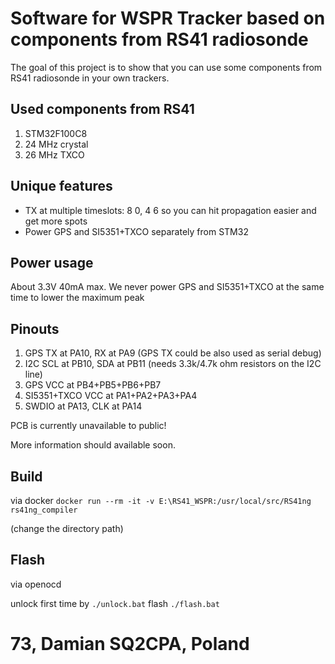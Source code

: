 # Software for WSPR Tracker based on components from RS41 radiosonde

The goal of this project is to show that you can use some components from RS41 radiosonde in your own trackers.

## Used components from RS41

1. STM32F100C8
2. 24 MHz crystal
3. 26 MHz TXCO

## Unique features

-   TX at multiple timeslots: 8 0, 4 6 so you can hit propagation easier and get more spots
-   Power GPS and SI5351+TXCO separately from STM32

## Power usage

About 3.3V 40mA max. We never power GPS and SI5351+TXCO at the same time to lower the maximum peak

## Pinouts

1. GPS TX at PA10, RX at PA9 (GPS TX could be also used as serial debug)
2. I2C SCL at PB10, SDA at PB11 (needs 3.3k/4.7k ohm resistors on the I2C line)
3. GPS VCC at PB4+PB5+PB6+PB7
4. SI5351+TXCO VCC at PA1+PA2+PA3+PA4
5. SWDIO at PA13, CLK at PA14

PCB is currently unavailable to public!

More information should available soon.

## Build

via docker
`docker run --rm -it -v E:\RS41_WSPR:/usr/local/src/RS41ng rs41ng_compiler`

(change the directory path)

## Flash

via openocd

unlock first time by `./unlock.bat`
flash `./flash.bat`

# 73, Damian SQ2CPA, Poland
